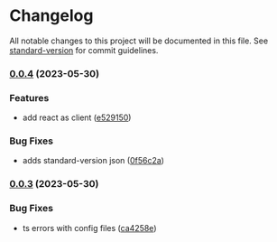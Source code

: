 # Changelog

All notable changes to this project will be documented in this file. See [standard-version](https://github.com/conventional-changelog/standard-version) for commit guidelines.

### [0.0.4](https://github.com/@waynecodez/rtc-stream/compare/v0.0.3...v0.0.4) (2023-05-30)


### Features

* add react as client ([e529150](https://github.com/@waynecodez/rtc-stream/commitse5291503191e8d84e974b17ba47ea68b2de2a768))


### Bug Fixes

* adds standard-version json ([0f56c2a](https://github.com/@waynecodez/rtc-stream/commits0f56c2a901e643b9692eb71a2aafe56471bb6384))

### [0.0.3](https://github.com/waynecodez/vezine-web.ui/compare/v0.0.2...v0.0.3) (2023-05-30)


### Bug Fixes

* ts errors with config files ([ca4258e](https://github.com/waynecodez/vezine-web.ui/commit/ca4258ef97a9902ab4d433af86caa81039e4942b))
